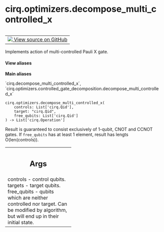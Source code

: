 <div itemscope itemtype="http://developers.google.com/ReferenceObject">
<meta itemprop="name" content="cirq.optimizers.decompose_multi_controlled_x" />
<meta itemprop="path" content="Stable" />
</div>

# cirq.optimizers.decompose_multi_controlled_x

<!-- Insert buttons and diff -->

<table class="tfo-notebook-buttons tfo-api" align="left">

<td>
  <a target="_blank" href="https://github.com/quantumlib/cirq/tree/master/cirq/optimizers/controlled_gate_decomposition.py">
    <img src="https://www.tensorflow.org/images/GitHub-Mark-32px.png" />
    View source on GitHub
  </a>
</td>
</table>



Implements action of multi-controlled Pauli X gate.

<section class="expandable">
  <h4 class="showalways">View aliases</h4>
  <p>
<b>Main aliases</b>
<p>`cirq.decompose_multi_controlled_x`, `cirq.optimizers.controlled_gate_decomposition.decompose_multi_controlled_x`</p>
</p>
</section>

<pre class="devsite-click-to-copy prettyprint lang-py tfo-signature-link">
<code>cirq.optimizers.decompose_multi_controlled_x(
    controls: List['cirq.Qid'],
    target: "cirq.Qid",
    free_qubits: List['cirq.Qid']
) -> List['cirq.Operation']
</code></pre>



<!-- Placeholder for "Used in" -->

Result is guaranteed to consist exclusively of 1-qubit, CNOT and CCNOT
gates.
If `free_qubits` has at least 1 element, result has lengts
O(len(controls)).

<!-- Tabular view -->
 <table class="responsive fixed orange">
<colgroup><col width="214px"><col></colgroup>
<tr><th colspan="2"><h2 class="add-link">Args</h2></th></tr>
<tr class="alt">
<td colspan="2">
controls - control qubits.
targets - target qubits.
free_qubits - qubits which are neither controlled nor target. Can be
modified by algorithm, but will end up in their initial state.
</td>
</tr>

</table>

